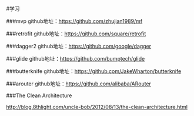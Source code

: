 #学习

###mvp
github地址：https://github.com/zhujian1989/mf

###retrofit
github地址：https://github.com/square/retrofit

###dagger2
github地址：https://github.com/google/dagger

###glide
github地址：https://github.com/bumptech/glide

###butterknife
github地址：https://github.com/JakeWharton/butterknife

###arouter
github地址：https://github.com/alibaba/ARouter

###The Clean Architecture

http://blog.8thlight.com/uncle-bob/2012/08/13/the-clean-architecture.html

